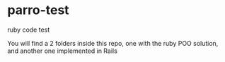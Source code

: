 # parro-test
ruby code test

You will find a 2 folders inside this repo, one with the ruby POO solution, and another one implemented in Rails

